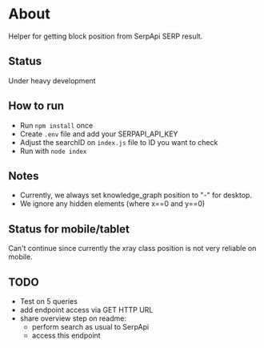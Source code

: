 # About
Helper for getting block position from SerpApi SERP result.

## Status
Under heavy development

## How to run
- Run `npm install` once
- Create `.env` file and add your SERPAPI_API_KEY
- Adjust the searchID on `index.js` file to ID you want to check
- Run with `node index`

## Notes
- Currently, we always set knowledge_graph position to "-" for desktop.
- We ignore any hidden elements (where x==0 and y==0) 

## Status for mobile/tablet
Can't continue since currently the xray class position is not very reliable on mobile.

## TODO
- Test on 5 queries
- add endpoint access via GET HTTP URL
- share overview step on readme:
    - perform search as usual to SerpApi
    - access this endpoint
